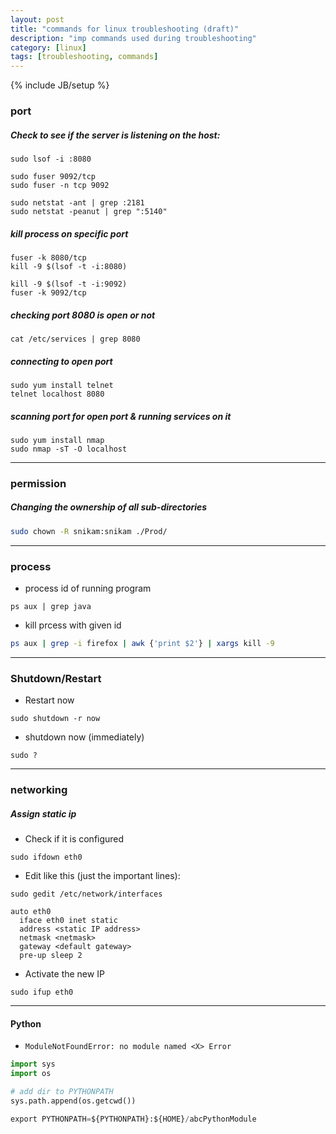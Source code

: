 ```yaml
---
layout: post
title: "commands for linux troubleshooting (draft)"
description: "imp commands used during troubleshooting"
category: [linux]
tags: [troubleshooting, commands]
---
```

{% include JB/setup %}

### port

##### Check to see if the server is listening on the host:
```
sudo lsof -i :8080

sudo fuser 9092/tcp
sudo fuser -n tcp 9092

sudo netstat -ant | grep :2181
sudo netstat -peanut | grep ":5140"
```

##### kill process on specific port
```
fuser -k 8080/tcp
kill -9 $(lsof -t -i:8080)

kill -9 $(lsof -t -i:9092)
fuser -k 9092/tcp
```

##### checking port 8080 is open or not
```
cat /etc/services | grep 8080
```

##### connecting to open port
```
sudo yum install telnet
telnet localhost 8080
```

##### scanning port for open port & running services on it
```
sudo yum install nmap
sudo nmap -sT -O localhost
```

---

### permission

##### Changing the ownership of all sub-directories
```bash
sudo chown -R snikam:snikam ./Prod/
```
---

### process

* process id of running program

```
ps aux | grep java
```

* kill prcess with given id

```bash
ps aux | grep -i firefox | awk {'print $2'} | xargs kill -9
```

---

### Shutdown/Restart

* Restart now

```
sudo shutdown -r now
```

* shutdown now (immediately)

```
sudo ?
```

---

### networking

##### Assign static ip

* Check if it is configured

```
sudo ifdown eth0
```

* Edit like this (just the important lines):

```
sudo gedit /etc/network/interfaces

auto eth0
  iface eth0 inet static
  address <static IP address>
  netmask <netmask>
  gateway <default gateway>
  pre-up sleep 2
```

* Activate the new IP

```
sudo ifup eth0
```
---

#### Python
* `ModuleNotFoundError: no module named <X> Error`

```python
import sys
import os

# add dir to PYTHONPATH
sys.path.append(os.getcwd())
```

```python
export PYTHONPATH=${PYTHONPATH}:${HOME}/abcPythonModule 
```